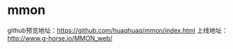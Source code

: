 # mmon

github预览地址：https://github.com/huaqhuaq/mmon/index.html
上线地址：http://www.g-horse.io/MMON_web/
